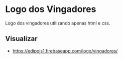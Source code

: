# Logo dos Vingadores
Logo dos vingadores utilizando apenas html e css.

## Visualizar
* https://edipojs1.firebaseapp.com/logo/vingadores/